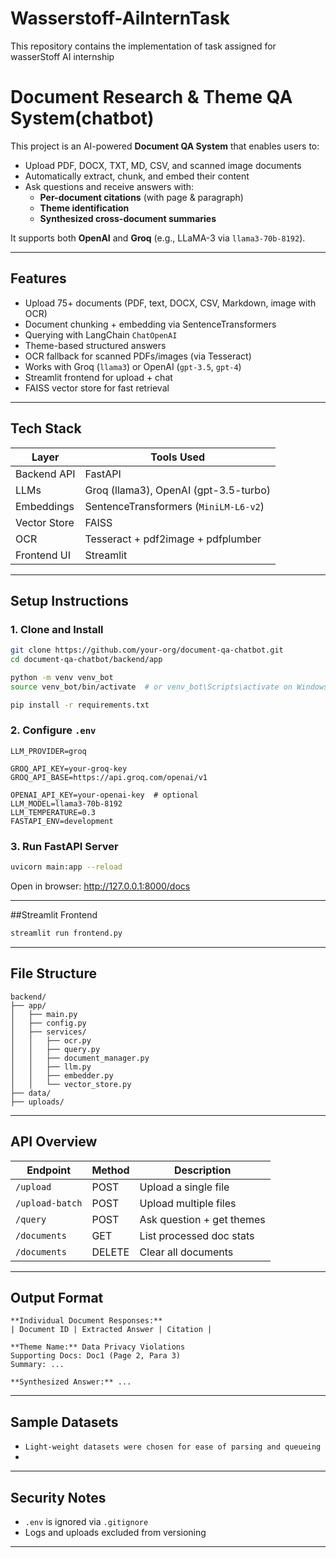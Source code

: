 # Wasserstoff-AiInternTask
This repository contains the implementation of task assigned for wasserStoff AI internship
# Document Research & Theme QA System(chatbot)

This project is an AI-powered **Document QA System** that enables users to:

- Upload PDF, DOCX, TXT, MD, CSV, and scanned image documents  
- Automatically extract, chunk, and embed their content  
- Ask questions and receive answers with:
  -  **Per-document citations** (with page & paragraph)
  -  **Theme identification**
  - **Synthesized cross-document summaries**

It supports both **OpenAI** and **Groq** (e.g., LLaMA-3 via `llama3-70b-8192`).

---

## Features

-  Upload 75+ documents (PDF, text, DOCX, CSV, Markdown, image with OCR)
-  Document chunking + embedding via SentenceTransformers
-  Querying with LangChain `ChatOpenAI`
-  Theme-based structured answers
-  OCR fallback for scanned PDFs/images (via Tesseract)
-  Works with Groq (`llama3`) or OpenAI (`gpt-3.5`, `gpt-4`)
-  Streamlit frontend for upload + chat
-  FAISS vector store for fast retrieval

---

## Tech Stack

| Layer         | Tools Used                            |
|---------------|----------------------------------------|
| Backend API   | FastAPI                               |
| LLMs          | Groq (llama3), OpenAI (gpt-3.5-turbo) |
| Embeddings    | SentenceTransformers (`MiniLM-L6-v2`) |
| Vector Store  | FAISS                                 |
| OCR           | Tesseract + pdf2image + pdfplumber    |
| Frontend UI   | Streamlit                             |

---

##  Setup Instructions

### 1. Clone and Install

```bash
git clone https://github.com/your-org/document-qa-chatbot.git
cd document-qa-chatbot/backend/app

python -m venv venv_bot
source venv_bot/bin/activate  # or venv_bot\Scripts\activate on Windows

pip install -r requirements.txt
```

### 2. Configure `.env`

```dotenv
LLM_PROVIDER=groq

GROQ_API_KEY=your-groq-key
GROQ_API_BASE=https://api.groq.com/openai/v1

OPENAI_API_KEY=your-openai-key  # optional
LLM_MODEL=llama3-70b-8192
LLM_TEMPERATURE=0.3
FASTAPI_ENV=development
```

### 3. Run FastAPI Server

```bash
uvicorn main:app --reload
```

Open in browser: http://127.0.0.1:8000/docs

---

##Streamlit Frontend

```bash
streamlit run frontend.py
```

---

## File Structure

```
backend/
├── app/
│   ├── main.py
│   ├── config.py
│   ├── services/
│   │   ├── ocr.py
│   │   ├── query.py
│   │   ├── document_manager.py
│   │   ├── llm.py
│   │   ├── embedder.py
│   │   └── vector_store.py
├── data/
├── uploads/
```

---

##  API Overview

| Endpoint         | Method | Description                    |
|------------------|--------|--------------------------------|
| `/upload`        | POST   | Upload a single file           |
| `/upload-batch`  | POST   | Upload multiple files          |
| `/query`         | POST   | Ask question + get themes      |
| `/documents`     | GET    | List processed doc stats       |
| `/documents`     | DELETE | Clear all documents            |

---

## Output Format

```text
**Individual Document Responses:**
| Document ID | Extracted Answer | Citation |

**Theme Name:** Data Privacy Violations
Supporting Docs: Doc1 (Page 2, Para 3)
Summary: ...

**Synthesized Answer:** ...
```

---

## Sample Datasets

- `Light-weight datasets were chosen for ease of parsing and queueing`
-
---

## Security Notes

- `.env` is ignored via `.gitignore`
- Logs and uploads excluded from versioning

---

